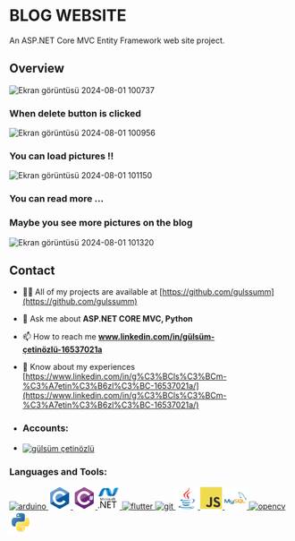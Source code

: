 # BLOG WEBSITE
An ASP.NET Core MVC Entity Framework web site project.

## Overview  
![Ekran görüntüsü 2024-08-01 100737](https://github.com/user-attachments/assets/0763d97f-3f2d-43f4-b74c-bec05a6ca9d9)
### When delete button is clicked 
![Ekran görüntüsü 2024-08-01 100956](https://github.com/user-attachments/assets/6250767f-1b5c-4c76-b70f-f0e45bd0b2d5)
### You can load pictures !!
![Ekran görüntüsü 2024-08-01 101150](https://github.com/user-attachments/assets/22be2c6b-6d7b-44bf-a349-4ed5410165f9)
### You can read more ...
### Maybe you see more pictures on the blog
![Ekran görüntüsü 2024-08-01 101320](https://github.com/user-attachments/assets/bdc664ed-0c0c-4c8d-bdfc-7cb8750549fd)


## Contact
- 👨‍💻 All of my projects are available at [https://github.com/gulssumm](https://github.com/gulssumm)

- 💬 Ask me about **ASP.NET CORE MVC, Python**

- 📫 How to reach me **www.linkedin.com/in/gülsüm-çetinözlü-16537021a**

- 📄 Know about my experiences [https://www.linkedin.com/in/g%C3%BCls%C3%BCm-%C3%A7etin%C3%B6zl%C3%BC-16537021a/](https://www.linkedin.com/in/g%C3%BCls%C3%BCm-%C3%A7etin%C3%B6zl%C3%BC-16537021a/)
  
- <h3 align="left">Accounts:</h3>
- <a href="https://linkedin.com/in/gülsüm çeti̇nözlü" target="blank"><img align="center" src="https://raw.githubusercontent.com/rahuldkjain/github-profile-readme-generator/master/src/images/icons/Social/linked-in-alt.svg" alt="gülsüm çeti̇nözlü" height="30" width="40" /></a>


<h3 align="left">Languages and Tools:</h3>
<p align="left"> <a href="https://www.arduino.cc/" target="_blank" rel="noreferrer"> <img src="https://cdn.worldvectorlogo.com/logos/arduino-1.svg" alt="arduino" width="40" height="40"/> </a> <a href="https://www.cprogramming.com/" target="_blank" rel="noreferrer"> <img src="https://raw.githubusercontent.com/devicons/devicon/master/icons/c/c-original.svg" alt="c" width="40" height="40"/> </a> <a href="https://www.w3schools.com/cs/" target="_blank" rel="noreferrer"> <img src="https://raw.githubusercontent.com/devicons/devicon/master/icons/csharp/csharp-original.svg" alt="csharp" width="40" height="40"/> </a> <a href="https://dotnet.microsoft.com/" target="_blank" rel="noreferrer"> <img src="https://raw.githubusercontent.com/devicons/devicon/master/icons/dot-net/dot-net-original-wordmark.svg" alt="dotnet" width="40" height="40"/> </a> <a href="https://flutter.dev" target="_blank" rel="noreferrer"> <img src="https://www.vectorlogo.zone/logos/flutterio/flutterio-icon.svg" alt="flutter" width="40" height="40"/> </a> <a href="https://git-scm.com/" target="_blank" rel="noreferrer"> <img src="https://www.vectorlogo.zone/logos/git-scm/git-scm-icon.svg" alt="git" width="40" height="40"/> </a> <a href="https://www.java.com" target="_blank" rel="noreferrer"> <img src="https://raw.githubusercontent.com/devicons/devicon/master/icons/java/java-original.svg" alt="java" width="40" height="40"/> </a> <a href="https://developer.mozilla.org/en-US/docs/Web/JavaScript" target="_blank" rel="noreferrer"> <img src="https://raw.githubusercontent.com/devicons/devicon/master/icons/javascript/javascript-original.svg" alt="javascript" width="40" height="40"/> </a> <a href="https://www.mysql.com/" target="_blank" rel="noreferrer"> <img src="https://raw.githubusercontent.com/devicons/devicon/master/icons/mysql/mysql-original-wordmark.svg" alt="mysql" width="40" height="40"/> </a> <a href="https://opencv.org/" target="_blank" rel="noreferrer"> <img src="https://www.vectorlogo.zone/logos/opencv/opencv-icon.svg" alt="opencv" width="40" height="40"/> </a> <a href="https://www.python.org" target="_blank" rel="noreferrer"> <img src="https://raw.githubusercontent.com/devicons/devicon/master/icons/python/python-original.svg" alt="python" width="40" height="40"/> </a> </p>
